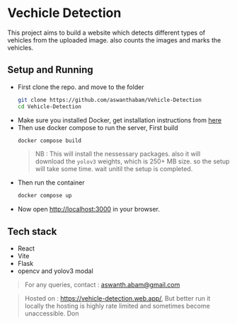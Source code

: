 # Vechicle Detection

This project aims to build a website which detects different types of vehicles from the uploaded image. also counts the images and marks the vehicles.

## Setup and Running

- First clone the repo. and move to the folder
    ```bash
    git clone https://github.com/aswanthabam/Vehicle-Detection
    cd Vehicle-Detection
    ```
- Make sure you installed Docker, get installation instructions from [here](https://docs.docker.com/engine/install/) 
- Then use docker compose to run the server, First build 
    ```bash
    docker compose build
    ```
    > NB : This will install the nessessary packages. also it will download the `yolov3` weights, which is 250+ MB size. so the setup will take some time. wait unitil the setup is completed.
- Then run the container
    ```bash
    docker compose up
    ```
- Now open [http://localhost:3000](http://localhost:3000) in your browser.

## Tech stack

- React
- Vite
- Flask
- opencv and yolov3 modal

> For any queries, contact : aswanth.abam@gmail.com

> Hosted on : https://vehicle-detection.web.app/, But better run it locally the hosting is highly rate limited and sometimes become unaccessible.
> Don
